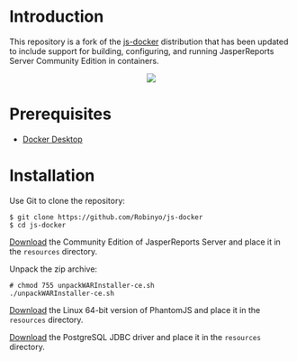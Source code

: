 # Introduction

This repository is a fork of the [js-docker](https://github.com/TIBCOSoftware/js-docker) distribution that has been 
updated to include support for building, configuring, and running JasperReports Server Community Edition in containers.

<p align="center">
  <img src="https://github.com/Robinyo/js-docker/blob/master/login.png">
</p>

# Prerequisites

- [Docker Desktop](https://www.docker.com/products/docker-desktop)

# Installation

Use Git to clone the repository:

```
$ git clone https://github.com/Robinyo/js-docker
$ cd js-docker
```

[Download](https://community.jaspersoft.com/project/jasperreports-server/releases) the Community Edition of 
JasperReports Server and place it in the `resources` directory.

Unpack the zip archive:

```
# chmod 755 unpackWARInstaller-ce.sh
./unpackWARInstaller-ce.sh
```

[Download](https://phantomjs.org/download.html) the Linux 64-bit version of PhantomJS and place it in the `resources` 
directory.

[Download](https://jdbc.postgresql.org/download.html) the PostgreSQL JDBC driver and place it in the `resources` 
directory.
